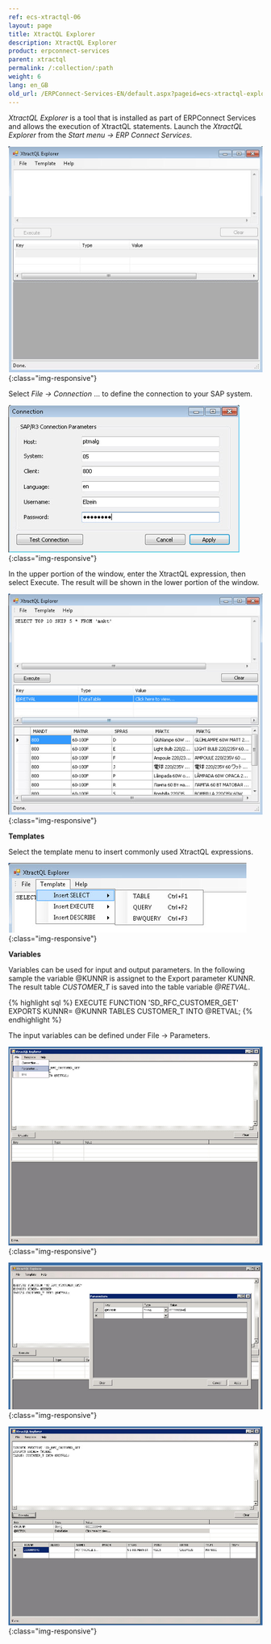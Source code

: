 ```yaml
---
ref: ecs-xtractql-06
layout: page
title: XtractQL Explorer
description: XtractQL Explorer
product: erpconnect-services
parent: xtractql
permalink: /:collection/:path
weight: 6
lang: en_GB
old_url: /ERPConnect-Services-EN/default.aspx?pageid=ecs-xtractql-explorer
---
```


*XtractQL Explorer* is a tool that is installed as part of ERPConnect Services and allows the execution of XtractQL statements.
Launch the *XtractQL Explorer* from the *Start menu -> ERP Connect Services*.

![ECS-XtractQL-Explorer](/img/content/ECS-XtractQL-Explorer.jpg){:class="img-responsive"}

Select *File -> Connection* ... to define the connection to your SAP system.

![ECS-XtractQL-SAP-Connection](/img/content/ECS-XtractQL-SAP-Connection.jpg){:class="img-responsive"}

In the upper portion of the window, enter the XtractQL expression, then select Execute. The result will be shown in the lower portion of the window.

![ECS-XtractQL-Explorer-Table](/img/content/ECS-XtractQL-Explorer-Table.jpg){:class="img-responsive"}

**Templates** 

Select the template menu to insert commonly used XtractQL expressions.

![ECS-XtractQL-Explorer-Template](/img/content/ECS-XtractQL-Explorer-Template.jpg){:class="img-responsive"}

**Variables**

Variables can be used for input and output parameters. 
In the following sample the variable @KUNNR is assignet to the Export parameter KUNNR.
The result table *CUSTOMER_T*  is saved into the table variable *@RETVAL*.


{% highlight sql %}
EXECUTE FUNCTION 'SD_RFC_CUSTOMER_GET' 
EXPORTS KUNNR= @KUNNR 
TABLES CUSTOMER_T INTO @RETVAL;
{% endhighlight %}

The input variables can be defined under File -> Parameters.

![ECS-XtractQL-Explorer-Menu](/img/content/ECS-XtractQL-Explorer-Menu.jpg){:class="img-responsive"}

![ECS-XtractQL-Explorer-Function-Parameter](/img/content/ECS-XtractQL-Explorer-Function-Parameter.jpg){:class="img-responsive"}

![ECS-XtractQL-Explorer-Function](/img/content/ECS-XtractQL-Explorer-Function.jpg){:class="img-responsive"}